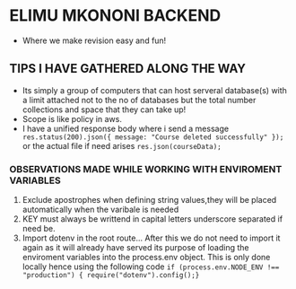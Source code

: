 # ELIMU MKONONI BACKEND

- Where we make revision easy and fun!

## TIPS I HAVE GATHERED ALONG THE WAY

- Its simply a group of computers that can host serveral database(s) with a limit attached not to the no of databases but the total number collections and space that they can take up!
- Scope is like policy in aws.
- I have a unified response body where i send a message `   res.status(200).json({ message: "Course deleted successfully" });` or the actual file if need arises `res.json(courseData);`

### OBSERVATIONS MADE WHILE WORKING WITH ENVIROMENT VARIABLES

1. Exclude apostrophes when defining string values,they will be placed automatically when the varibale is needed
2. KEY must always be writtend in capital letters underscore separated if need be.
3. Import dotenv in the root route... After this we do not need to import it again as it will already have served its purpose of loading the enviroment variables into the process.env object. This is only done locally hence using the following code
   `if (process.env.NODE_ENV !== "production") { require("dotenv").config();}`
